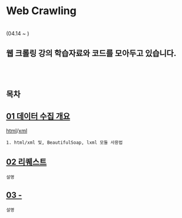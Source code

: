# Web Crawling
</br>
 (04.14 ~ )

 웹 크롤링 강의 학습자료와 코드를 모아두고 있습니다.
-

</br></br>

## 목차

[01 데이터 수집 개요](01_%EB%8D%B0%EC%9D%B4%ED%84%B0%EC%88%98%EC%A7%91%20%EA%B0%9C%EC%9A%94_BeautifulSoup.ipynb)
-
[html](./testfiles/example.html)/[xml](./testfiles/example.xml)

    1. html/xml 및, BeautifulSoap, lxml 모듈 사용법
    
[02 리퀘스트](02_requests.ipynb)
-
    설명

[03 -](.)
-
    설명